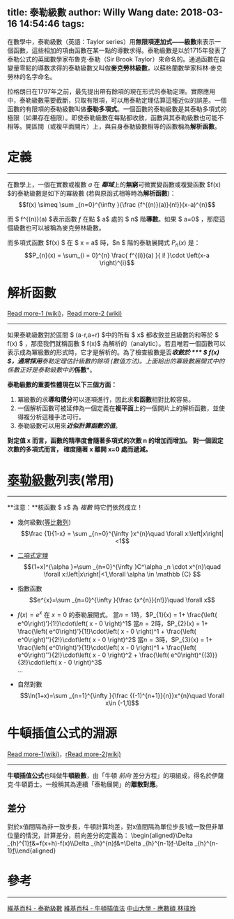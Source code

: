 title: 泰勒級數
author: Willy Wang
date: 2018-03-16 14:54:46
tags:
---
在數學中，泰勒級數（英語：Taylor series）用**無限項連加式——級數**來表示一個函數，這些相加的項由函數在某一點的導數求得。泰勒級數是以於1715年發表了泰勒公式的英國數學家布魯克·泰勒（Sir Brook Taylor）來命名的。通過函數在自變量零點的導數求得的泰勒級數又叫做**麥克勞林級數**，以蘇格蘭數學家科林·麥克勞林的名字命名。

拉格朗日在1797年之前，最先提出帶有餘項的現在形式的泰勒定理。實際應用中，泰勒級數需要截斷，只取有限項，可以用泰勒定理估算這種近似的誤差。一個函數的有限項的泰勒級數叫做**泰勒多項式**。一個函數的泰勒級數是其泰勒多項式的極限（如果存在極限）。即使泰勒級數在每點都收斂，函數與其泰勒級數也可能不相等。開區間（或複平面開片）上，與自身泰勒級數相等的函數稱為**解析函數**。


# 定義

---
在數學上，一個在實數或複數 $a$ 在 ***鄰域***上的**無窮**可微實變函數或複變函數 $f(x) $的泰勒級數是如下的冪級數 (若與原函式相等時為**解析函數**)：
$$f(x) \simeq \sum _{n=0}^{\infty }{\frac {f^{(n)}(a)}{n!}}(x-a)^{n}$$

而 $ f^{(n)}(a) $表示函數 $f$ 在點 $ a$ 處的 $ n$ 階**導數**。如果 $ a=0$ ，那麼這個級數也可以被稱為麥克勞林級數。

而多項式函數 $f(x) $ 在 $ x = a$ 時，$n $ 階的泰勒展開式 $P_{n}(x)$ 是： 
$$P_{n}(x) = \sum_{i = 0}^{n} \frac{ f^{(i)}(a) }{ i! }\cdot \left(x-a \right)^{i}$$


# 解析函數
[Read more-1 (wiki)](https://zh.wikipedia.org/wiki/%E6%B3%B0%E5%8B%92%E7%BA%A7%E6%95%B0#%E8%A7%A3%E6%9E%90%E5%87%BD%E6%95%B8)，[Read more-2 (wiki)](https://zh.wikipedia.org/wiki/%E8%A7%A3%E6%9E%90%E5%87%BD%E6%95%B0)

---
如果泰勒級數對於區間 $ (a-r,a+r) $中的所有 $ x$ 都收斂並且級數的和等於 $ f(x) $ ，那麼我們就稱函數 $ f(x)$ 為解析的（analytic）。若且唯若一個函數可以表示成為冪級數的形式時，它才是解析的。為了檢查級數是否***收斂於 *** $ f(x) $，通常採用**泰勒定理**估計級數的餘項 (數值方法)。上面給出的**冪級數展開式**中的係數正好是**泰勒級數**中的***係數***。

**泰勒級數的重要性體現在以下三個方面：**

1. 冪級數的求**導和積分**可以逐項進行，因此求**和函數**相對比較容易。
2. 一個解析函數可被延伸為一個定義在**複平面**上的一個開片上的解析函數，並使得複分析這種手法可行。 
3. 泰勒級數可以用來***近似計算函數的值***。

**對定值 x 而言，函數的精準度會隨著多項式的次數 n 的增加而增加。**
**對一個固定次數的多項式而言， 確度隨著 x 離開 x=0 處而遞減。**

# [泰勒級數](https://zh.wikipedia.org/wiki/%E6%B3%B0%E5%8B%92%E7%BA%A7%E6%95%B0#%E6%B3%B0%E5%8B%92%E7%BA%A7%E6%95%B0%E5%88%97%E8%A1%A8)列表(常用)

---
**注意：**核函數 $ x$ 為 *複數* 時它們依然成立！
- 幾何級數([等比數列](https://zh.wikipedia.org/wiki/%E7%AD%89%E6%AF%94%E6%95%B0%E5%88%97))
$$\frac {1}{1-x} = \sum _{n=0}^{\infty }x^{n}\quad \forall x:\left|x\right|<1$$

- [二項式定理](https://zh.wikipedia.org/wiki/%E4%BA%8C%E9%A1%B9%E5%BC%8F%E5%AE%9A%E7%90%86) 
$$(1+x)^{\alpha }=\sum _{n=0}^{\infty }C^\alpha _n \cdot x^{n}\quad \forall x:\left|x\right|<1,\forall \alpha \in \mathbb {C} $$

- 指數函數
$$e^{x}=\sum _{n=0}^{\infty }{\frac {x^{n}}{n!}}\quad \forall x$$

 - $f(x) = e^x$ 在 $x = 0$ 的泰勒展開式。
 當$n = 1$時，$P_{1}(x) = 1+ \frac{\left( e^0\right)'}{1!}\cdot\left( x - 0 \right)^1$
 當$n = 2$時，$P_{2}(x) = 1+ \frac{\left( e^0\right)'}{1!}\cdot\left( x - 0 \right)^1 + \frac{\left( e^0\right)''}{2!}\cdot\left( x - 0 \right)^2$
 當$n = 3$時，$P_{3}(x) = 1+ \frac{\left( e^0\right)'}{1!}\cdot\left( x - 0 \right)^1 + \frac{\left( e^0\right)''}{2!}\cdot\left( x - 0 \right)^2 + \frac{\left( e^0\right)^{(3)}}{3!}\cdot\left( x - 0 \right)^3$<br>
 $...$

- 自然對數
$$\ln(1+x)=\sum _{n=1}^{\infty }{\frac {(-1)^{n+1}}{n}}x^{n}\quad \forall x\in (-1,1]$$
 
# 牛頓插值公式的淵源
[Read more-1(wiki)](https://zh.wikipedia.org/wiki/%E7%89%9B%E9%A1%BF%E5%A4%9A%E9%A1%B9%E5%BC%8F)，[rRead more-2(wiki)](https://zh.wikipedia.org/wiki/%E6%B3%B0%E5%8B%92%E7%BA%A7%E6%95%B0#%E8%88%87%E7%89%9B%E9%A0%93%E6%8F%92%E5%80%BC%E5%85%AC%E5%BC%8F%E7%9A%84%E6%B7%B5%E6%BA%90)

---
**牛頓插值公式**也叫做**牛頓級數**，由「牛頓 *前向* 差分方程」的項組成，得名於伊薩克·牛頓爵士。一般稱其為連續「泰勒展開」的**離散對應**。

## 差分
對於x值間隔為非一致步長，牛頓計算均差，對x值間隔為單位步長1或一致但非單位量的情況，計算差分，前向差分的定義為：
\begin{aligned}\Delta _{h}^{1}[f](x)&=f(x+h)-f(x)\\\Delta _{h}^{n}[f](x)&=\Delta _{h}^{n-1}[f](x+h)-\Delta _{h}^{n-1}[f](x)\\\end{aligned}
# 參考

---
[維基百科 - 泰勒級數](https://zh.wikipedia.org/wiki/%E6%B3%B0%E5%8B%92%E7%BA%A7%E6%95%B0)
[維基百科 - 牛頓插值法](https://zh.wikipedia.org/wiki/%E7%89%9B%E9%A1%BF%E5%A4%9A%E9%A1%B9%E5%BC%8F)
[中山大學 - 應數碩 林瑋玲](http://math.nsysu.edu.tw/ezfiles/87/1087/img/495/1002.pdf)
